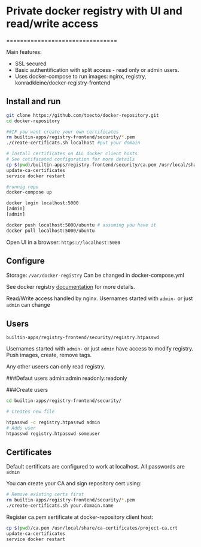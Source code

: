 # Private docker registry with UI and read/write access
================================


Main features:
* SSL secured
* Basic authentification with split access - read only or admin users.
* Uses docker-compose to run images: nginx, registry, konradkleine/docker-registry-frontend


## Install and run

```bash
git clone https://github.com/toecto/docker-repository.git
cd docker-repository

##IF you want create your own certificates
rm builtin-apps/registry-frontend/security/*.pem
./create-certificats.sh localhost #put your domain

# Install certificates on ALL docker client hosts
# See cetifacated configuration for more details
cp $(pwd)/builtin-apps/registry-frontend/security/ca.pem /usr/local/share/ca-certificates/project-ca.crt
update-ca-certificates
service docker restart

#runnig repo
docker-compose up

docker login localhost:5000
[admin]
[admin]

docker push localhost:5000/ubuntu # assuming you have it
docker pull localhost:5000/ubuntu

```

Open UI in a browser: `https://localhost:5080`


## Configure

Storage: `/var/docker-registry` Can be changed in docker-compose.yml

See docker registry [documentation](https://github.com/docker/docker-registry) for more details.

Read/Write access handled by nginx. Usernames started with `admin-` or just `admin` can change



## Users

`builtin-apps/registry-frontend/security/registry.htpasswd`

Usernames started with `admin-` or just `admin` have access to modify registry.
Push images, create, remove tags.

Any other useers can only read registry.

###Defaut users
admin:admin
readonly:readonly

###Create users

```bash
cd builtin-apps/registry-frontend/security/

# Creates new file

htpasswd -c registry.htpasswd admin
# Adds user
htpasswd registry.htpasswd someuser
```


## Certificates

Default certificats are configured to work at localhost. All passwords are `admin`

You can create your CA and sign repository cert using:

```bash
# Remove existing certs first
rm builtin-apps/registry-frontend/security/*.pem
./create-certificats.sh your.domain.name
```

Register ca.pem sertificate at docker-repository client host:

```bash
cp $(pwd)/ca.pem /usr/local/share/ca-certificates/project-ca.crt
update-ca-certificates
service docker restart
```

